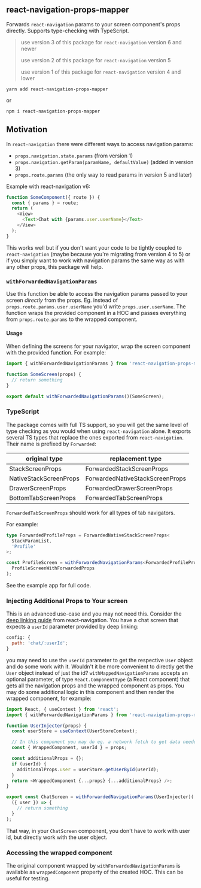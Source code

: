 ## react-navigation-props-mapper

Forwards `react-navigation` params to your screen component's props directly. Supports type-checking with TypeScript.

> use version 3 of this package for `react-navigation` version 6 and newer
>
> use version 2 of this package for `react-navigation` version 5
>
> use version 1 of this package for `react-navigation` version 4 and lower

`yarn add react-navigation-props-mapper`

or

`npm i react-navigation-props-mapper`

## Motivation

In `react-navigation` there were different ways to access navigation params:

- `props.navigation.state.params` (from version 1)
- `props.navigation.getParam(paramName, defaultValue)` (added in version 3)
- `props.route.params` (the only way to read params in version 5 and later)

Example with react-navigation v6:

```js
function SomeComponent({ route }) {
  const { params } = route;
  return (
    <View>
      <Text>Chat with {params.user.userName}</Text>
    </View>
  );
}
```

This works well but if you don't want your code to be tightly coupled to `react-navigation` (maybe because you're migrating from version 4 to 5) or if you simply want to work with navigation params the same way as with any other props, this package will help.

### `withForwardedNavigationParams`

Use this function be able to access the navigation params passed to your screen _directly_ from the props. Eg. instead of `props.route.params.user.userName` you'd write `props.user.userName`. The function wraps the provided component in a HOC and passes everything from `props.route.params` to the wrapped component.

#### Usage

When defining the screens for your navigator, wrap the screen component with the provided function. For example:

```js
import { withForwardedNavigationParams } from 'react-navigation-props-mapper';

function SomeScreen(props) {
  // return something
}

export default withForwardedNavigationParams()(SomeScreen);
```

### TypeScript

The package comes with full TS support, so you will get the same level of type checking as you would when using `react-navigation` alone.
It exports several TS types that replace the ones exported from `react-navigation`. Their name is prefixed by `Forwarded`:

| original type          | replacement type                |
| ---------------------- | ------------------------------- |
| StackScreenProps       | ForwardedStackScreenProps       |
| NativeStackScreenProps | ForwardedNativeStackScreenProps |
| DrawerScreenProps      | ForwardedDrawerScreenProps      |
| BottomTabScreenProps   | ForwardedTabScreenProps         |

`ForwardedTabScreenProps` should work for all types of tab navigators.

For example:

```ts
type ForwardedProfileProps = ForwardedNativeStackScreenProps<
  StackParamList,
  'Profile'
>;

const ProfileScreen = withForwardedNavigationParams<ForwardedProfileProps>()(
  ProfileScreenWithForwardedProps
);
```

See the example app for full code.

### Injecting Additional Props to Your screen

This is an advanced use-case and you may not need this. Consider the [deep linking guide](https://reactnavigation.org/docs/deep-linking/) from react-navigation.
You have a chat screen that expects a `userId` parameter provided by deep linking:

```js
config: {
  path: 'chat/:userId';
}
```

you may need to use the `userId` parameter to get the respective `User` object and do some work with it. Wouldn't it be more convenient to directly get the `User` object instead of just the id? `withMappedNavigationParams` accepts an optional parameter, of type `React.ComponentType` (a React component) that gets all the navigation props and the wrapped component as props. You may do some additional logic in this component and then render the wrapped component, for example:

```js
import React, { useContext } from 'react';
import { withForwardedNavigationParams } from 'react-navigation-props-mapper';

function UserInjecter(props) {
  const userStore = useContext(UserStoreContext);

  // In this component you may do eg. a network fetch to get data needed by the screen component.
  const { WrappedComponent, userId } = props;

  const additionalProps = {};
  if (userId) {
    additionalProps.user = userStore.getUserById(userId);
  }
  return <WrappedComponent {...props} {...additionalProps} />;
}

export const ChatScreen = withForwardedNavigationParams(UserInjecter)(
  ({ user }) => {
    // return something
  }
);
```

That way, in your `ChatScreen` component, you don't have to work with user id, but directly work with the user object.

### Accessing the wrapped component

The original component wrapped by `withForwardedNavigationParams` is available as `wrappedComponent` property of the created HOC. This can be useful for testing.
